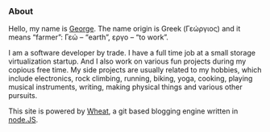 ### About

Hello, my name is [George][]. The name origin is Greek (Γεώργιος) and it means “farmer”: Γεώ – “earth”, εργο – “to work”.

I am a software developer by trade. I have a full time job at a small storage virtualization startup. And I also work on various fun projects during my copious free time. My side projects are usually related to my hobbies, which include electronics, rock climbing, running, biking, yoga, cooking, playing musical instruments, writing, making physical things and various other pursuits.

This site is powered by [Wheat][], a git based blogging engine written in [node.JS][].

  [George]: http://en.wikipedia.org/wiki/George_%28given_name%29
  [Wheat]: http://github.com/creationix/wheat
  [node.JS]: http://nodejs.org/
